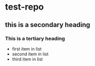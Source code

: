 # test-repo
## this is a secondary heading
### This is a tertiary heading
* first item in list
* second item in list
* third item in list
